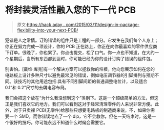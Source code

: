 # 将封装灵活性融入您的下一代 PCB

> 原文:[https://hack aday . com/2015/03/11/design-in-package-flexibility-into-your-next-PCB/](https://hackaday.com/2015/03/11/design-in-package-flexibility-into-your-next-pcb/)

犯错是人之常情。订购错误的组件只是工程的一部分。它发生在我们每个人身上；你正在努力完成一项设计，你的 PCB 正在路上，你正在向你最喜欢的零件供应商下订单。很晚了，你也累了。你点击提交，松了口气。你一点也不知道，在大约一个星期后，当所有东西都到达时，你可能已经为你的设计订购了错误的组件包。

别害怕。[戴维·库克]有一个解决方案可以拯救你的培根。他向您展示如何在您的电路板上设计多种尺寸以避免最常见的错误，例如电压调节器的引脚排列与预期不同。该技巧的其他用途包括:具有不同引脚间距的普通调整电位计，以及适合 0.1”和 0.2”尺寸的去耦电容布局。

我们会把这个放在“为什么我没想到这个”类别下。这是一个超级简单的方法，但这正是我们喜欢它的地方。我们可以看到这对于经常清理零件的人来说非常方便。此外，对于只卖裸 PCB(无零件)给那些只想要电路板的制造商来说。不，如果你需要一个 SMD，而你错误地点了一个 dip，它不会救你，但在一天结束时，这是一个很好的技巧。你可能永远不知道什么时候会需要它。